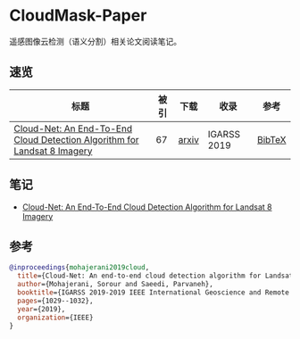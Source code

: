 # CloudMask-Paper

遥感图像云检测（语义分割）相关论文阅读笔记。

## 速览

| 标题                                                                                                                              | 被引 | 下载                                          | 收录        | 参考            |
| --------------------------------------------------------------------------------------------------------------------------------- | ---- | --------------------------------------------- | ----------- | --------------- |
| [Cloud-Net: An End-To-End Cloud Detection Algorithm for Landsat 8 Imagery](https://ieeexplore.ieee.org/abstract/document/8898776) | 67   | [arxiv](https://arxiv.org/pdf/1901.10077.pdf) | IGARSS 2019 | [BibTeX](#参考) |

## 笔记

- [Cloud-Net: An End-To-End Cloud Detection Algorithm for Landsat 8 Imagery](/notes/Cloud-Net/)

## 参考

```BibTeX
@inproceedings{mohajerani2019cloud,
  title={Cloud-Net: An end-to-end cloud detection algorithm for Landsat 8 imagery},
  author={Mohajerani, Sorour and Saeedi, Parvaneh},
  booktitle={IGARSS 2019-2019 IEEE International Geoscience and Remote Sensing Symposium},
  pages={1029--1032},
  year={2019},
  organization={IEEE}
}
```
